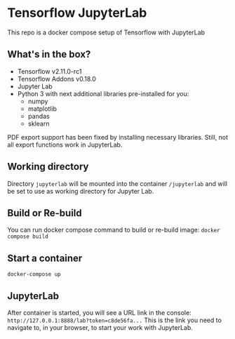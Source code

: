 # Tensorflow JupyterLab

This repo is a docker compose setup of Tensorflow with JupyterLab

## What's in the box?

* Tensorflow v2.11.0-rc1
* Tensorflow Addons v0.18.0
* Jupyter Lab
* Python 3 with next additional libraries pre-installed for you:
    * numpy
    * matplotlib
	* pandas
	* sklearn

PDF export support has been fixed by installing necessary libraries.
Still, not all export functions work in JupyterLab.

## Working directory

Directory `jupyterlab` will be mounted into the container `/jupyterlab` and will be set to use as working directory for Jupyter Lab.

## Build or Re-build

You can run docker compose command to build or re-build image: `docker compose build`

## Start a container

`docker-compose up`

## JupyterLab

After container is started, you will see a URL link in the console: `http://127.0.0.1:8888/lab?token=c8de56fa...`
This is the link you need to navigate to, in your browser, to start your work with JupyterLab.
